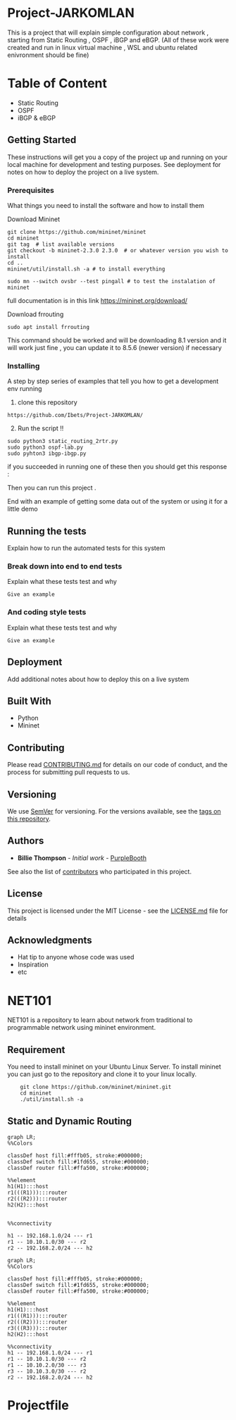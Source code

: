 # Project-JARKOMLAN

This is a project that will explain simple configuration about network , starting from Static Routing , OSPF , iBGP and eBGP. (All of these work were created and run in linux virtual machine , WSL and ubuntu related enivronment should be fine)

# Table of Content

- Static Routing
- OSPF
- iBGP & eBGP

## Getting Started

These instructions will get you a copy of the project up and running on your local machine for development and testing purposes. See deployment for notes on how to deploy the project on a live system.

### Prerequisites

What things you need to install the software and how to install them

Download Mininet
```
git clone https://github.com/mininet/mininet
cd mininet
git tag  # list available versions
git checkout -b mininet-2.3.0 2.3.0  # or whatever version you wish to install
cd ..
mininet/util/install.sh -a # to install everything 

sudo mn --switch ovsbr --test pingall # to test the instalation of mininet
```

full documentation is in this link https://mininet.org/download/

Download frrouting
```
sudo apt install frrouting
```
This command should be worked and will be downloading 8.1 version and it will work just fine , you can update it to 8.5.6 (newer version) if necessary

### Installing

A step by step series of examples that tell you how to get a development env running

1. clone this repository

```
https://github.com/Ibets/Project-JARKOMLAN/
```

2. Run the script !!
```
sudo python3 static_routing_2rtr.py
sudo python3 ospf-lab.py
sudo pyhton3 ibgp-ibgp.py
```
if you succeeded in running one of these then you should get this response :



Then you can run this project .

End with an example of getting some data out of the system or using it for a little demo

## Running the tests

Explain how to run the automated tests for this system

### Break down into end to end tests

Explain what these tests test and why

```
Give an example
```

### And coding style tests

Explain what these tests test and why

```
Give an example
```

## Deployment

Add additional notes about how to deploy this on a live system

## Built With

* Python
* Mininet

## Contributing

Please read [CONTRIBUTING.md](https://gist.github.com/PurpleBooth/b24679402957c63ec426) for details on our code of conduct, and the process for submitting pull requests to us.

## Versioning

We use [SemVer](http://semver.org/) for versioning. For the versions available, see the [tags on this repository](https://github.com/your/project/tags). 

## Authors

* **Billie Thompson** - *Initial work* - [PurpleBooth](https://github.com/PurpleBooth)

See also the list of [contributors](https://github.com/your/project/contributors) who participated in this project.

## License

This project is licensed under the MIT License - see the [LICENSE.md](LICENSE.md) file for details

## Acknowledgments

* Hat tip to anyone whose code was used
* Inspiration
* etc


# NET101
NET101 is a repository to learn about network from traditional to programmable network using mininet environment.

## Requirement
You need to install mininet on your Ubuntu Linux Server. To install mininet you can just go to the repository and clone it to your linux locally.

```
    git clone https://github.com/mininet/mininet.git
    cd mininet
    ./util/install.sh -a 
```
## Static and Dynamic Routing

```mermaid
graph LR;
%%Colors

classDef host fill:#fffb05, stroke:#000000;
classDef switch fill:#1fd655, stroke:#000000;
classDef router fill:#ffa500, stroke:#000000;

%%element
h1(H1):::host
r1(((R1))):::router
r2(((R2))):::router
h2(H2):::host


%%connectivity

h1 -- 192.168.1.0/24 --- r1
r1 -- 10.10.1.0/30 --- r2
r2 -- 192.168.2.0/24 --- h2

```

```mermaid
graph LR;
%%Colors

classDef host fill:#fffb05, stroke:#000000;
classDef switch fill:#1fd655, stroke:#000000;
classDef router fill:#ffa500, stroke:#000000;

%%element
h1(H1):::host
r1(((R1))):::router
r2(((R2))):::router
r3(((R3))):::router
h2(H2):::host

%%connectivity
h1 -- 192.168.1.0/24 --- r1
r1 -- 10.10.1.0/30 --- r2
r1 -- 10.10.2.0/30 --- r3
r3 -- 10.10.3.0/30 --- r2
r2 -- 192.168.2.0/24 --- h2

```
# Projectfile
